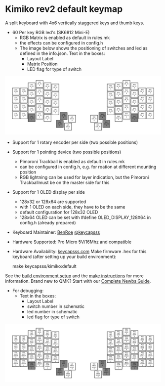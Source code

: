 # Kimiko rev2 default keymap

A split keyboard with 4x6 vertically staggered keys and thumb keys.

- 60 Per key RGB led's (SK6812 Mini-E)
	- RGB Matrix is enabled as default in rules.mk
	- the effects can be configured in config.h 
	- The image below shows the positioning of switches and led as defined in the info.json. Text in the boxes:<br /> 
		- Layout Label<br /> 
		- Matrix Position<br /> 
		- LED flag for type of switch<br /> 
<img src="https://github.com/Ex3c4Def/dev_images/blob/main/kimiko_rev2_layout_position_matrix.png" width="800" />

	
- Support for 1 rotary encoder per side (two possible positions)  
  
- Support for 1 pointing device (two possible positions)  
	- Pimoroni Trackball is enabled as default in rules.mk  
	- can be configured in config.h, e.g. for roation at different mounting position  
	- RGB lightning can be used for layer indication, but the Pimoroni Trackballmust be on the master side for this  
  	
- Support for 1 OLED display per side  
	- 128x32 or 128x64 are supported  
	- with 1 OLED on each side, they have to be the same  
	- default configuration for 128x32 OLED  
	- 128x64 OLED can be set with #define OLED_DISPLAY_128X64 in config.h (already prepared)  

- Keyboard Maintainer: [BenRoe](https://github.com/BenRoe/) [@keycapsss](https://twitter.com/keycapsss)
- Hardware Supported: Pro Micro 5V/16Mhz and compatible
- Hardware Availability: [keycapsss.com](https://keycapsss.com)
Make firmware .hex for this keyboard (after setting up your build environment):

    make keycapsss/kimiko:default

See the [build environment setup](https://docs.qmk.fm/#/getting_started_build_tools) and the [make instructions](https://docs.qmk.fm/#/getting_started_make_guide) for more information. Brand new to QMK? Start with our [Complete Newbs Guide](https://docs.qmk.fm/#/newbs).
<br />    
- For debugging:
	- Text in the boxes:<br />   
		- Layout Label<br />   
		- switch number in schematic<br />   
		- led number in schematic<br />   
		- led flag for type of switch<br /> 
<img src="https://github.com/Ex3c4Def/dev_images/blob/main/kimiko_rev2_layout_position_schematic.png" width="800" />
<br /> 
<br /> 

